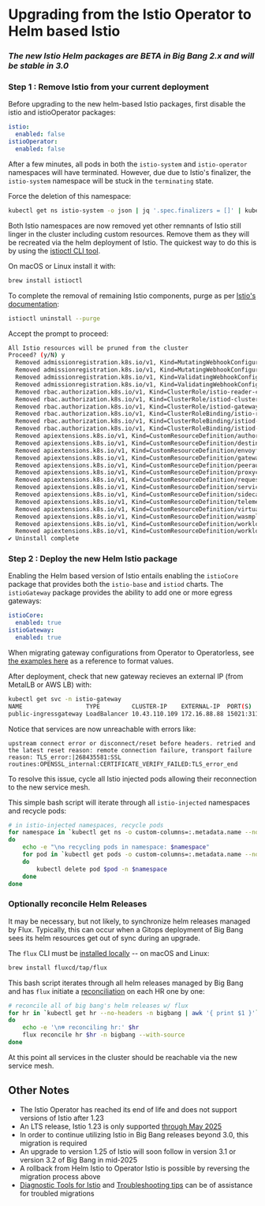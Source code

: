 # Upgrading from the Istio Operator to Helm based Istio 

### *The new Istio Helm packages are BETA in Big Bang 2.x and will be stable in 3.0*

### Step 1 : Remove Istio from your current deployment
Before upgrading to the new helm-based Istio packages, first disable the istio and istioOperator packages:
```yaml
istio:
  enabled: false
istioOperator:
  enabled: false
```
After a few minutes, all pods in both the `istio-system` and `istio-operator` namespaces will have terminated. However, due due to Istio's finalizer, the `istio-system` namespace will be stuck in the `terminating` state.  
  
Force the deletion of this namespace:
```bash
kubectl get ns istio-system -o json | jq '.spec.finalizers = []' | kubectl replace --raw "/api/v1/namespaces/istio-system/finalize" -f -
```
Both Istio namespaces are now removed yet other remnants of Istio still linger in the cluster including custom resources. Remove them as they will be recreated via the helm deployment of Istio. The quickest way to do this is by using the [istioctl CLI tool](https://istio.io/latest/docs/ops/diagnostic-tools/istioctl/).  
  
On macOS or Linux install it with:
```bash
brew install istioctl
```
To complete the removal of remaining Istio components, purge as per [Istio's documentation](https://istio.io/latest/docs/setup/install/istioctl/#uninstall-istio):
```bash
istioctl uninstall --purge
```
Accept the prompt to proceed:
```bash
All Istio resources will be pruned from the cluster
Proceed? (y/N) y
  Removed admissionregistration.k8s.io/v1, Kind=MutatingWebhookConfiguration/istio-revision-tag-default..
  Removed admissionregistration.k8s.io/v1, Kind=MutatingWebhookConfiguration/istio-sidecar-injector..
  Removed admissionregistration.k8s.io/v1, Kind=ValidatingWebhookConfiguration/istio-validator-istio-system..
  Removed admissionregistration.k8s.io/v1, Kind=ValidatingWebhookConfiguration/istiod-default-validator..
  Removed rbac.authorization.k8s.io/v1, Kind=ClusterRole/istio-reader-clusterrole-istio-system..
  Removed rbac.authorization.k8s.io/v1, Kind=ClusterRole/istiod-clusterrole-istio-system..
  Removed rbac.authorization.k8s.io/v1, Kind=ClusterRole/istiod-gateway-controller-istio-system..
  Removed rbac.authorization.k8s.io/v1, Kind=ClusterRoleBinding/istio-reader-clusterrole-istio-system..
  Removed rbac.authorization.k8s.io/v1, Kind=ClusterRoleBinding/istiod-clusterrole-istio-system..
  Removed rbac.authorization.k8s.io/v1, Kind=ClusterRoleBinding/istiod-gateway-controller-istio-system..
  Removed apiextensions.k8s.io/v1, Kind=CustomResourceDefinition/authorizationpolicies.security.istio.io..
  Removed apiextensions.k8s.io/v1, Kind=CustomResourceDefinition/destinationrules.networking.istio.io..
  Removed apiextensions.k8s.io/v1, Kind=CustomResourceDefinition/envoyfilters.networking.istio.io..
  Removed apiextensions.k8s.io/v1, Kind=CustomResourceDefinition/gateways.networking.istio.io..
  Removed apiextensions.k8s.io/v1, Kind=CustomResourceDefinition/peerauthentications.security.istio.io..
  Removed apiextensions.k8s.io/v1, Kind=CustomResourceDefinition/proxyconfigs.networking.istio.io..
  Removed apiextensions.k8s.io/v1, Kind=CustomResourceDefinition/requestauthentications.security.istio.io..
  Removed apiextensions.k8s.io/v1, Kind=CustomResourceDefinition/serviceentries.networking.istio.io..
  Removed apiextensions.k8s.io/v1, Kind=CustomResourceDefinition/sidecars.networking.istio.io..
  Removed apiextensions.k8s.io/v1, Kind=CustomResourceDefinition/telemetries.telemetry.istio.io..
  Removed apiextensions.k8s.io/v1, Kind=CustomResourceDefinition/virtualservices.networking.istio.io..
  Removed apiextensions.k8s.io/v1, Kind=CustomResourceDefinition/wasmplugins.extensions.istio.io..
  Removed apiextensions.k8s.io/v1, Kind=CustomResourceDefinition/workloadentries.networking.istio.io..
  Removed apiextensions.k8s.io/v1, Kind=CustomResourceDefinition/workloadgroups.networking.istio.io..
✔ Uninstall complete 
```

### Step 2 : Deploy the new Helm Istio package
Enabling the Helm based version of Istio entails enabling the `istioCore` package that provides both the `istio-base` and `istiod` charts. The `istioGateway` package provides the ability to add one or more egress gateways:
```yaml
istioCore:
  enabled: true
istioGateway:
  enabled: true
```
When migrating gateway configurations from Operator to Operatorless, see [the examples here](https://repo1.dso.mil/big-bang/bigbang/-/blob/master/chart/values.yaml#L209-263) as a reference to format values.  
  
After deployment, check that new gateway recieves an external IP (from MetalLB or AWS LB) with:
```bash
kubectl get svc -n istio-gateway
NAME                  TYPE         CLUSTER-IP    EXTERNAL-IP  PORT(S)                                    
public-ingressgateway LoadBalancer 10.43.110.109 172.16.88.88 15021:31155/TCP,80:31302/TCP,443:31046/TCP 
```
Notice that services are now unreachable with errors like:
```
upstream connect error or disconnect/reset before headers. retried and the latest reset reason: remote connection failure, transport failure reason: TLS_error:|268435581:SSL routines:OPENSSL_internal:CERTIFICATE_VERIFY_FAILED:TLS_error_end
```
To resolve this issue, cycle all Istio injected pods allowing their reconnection to the new service mesh.  
  
This simple bash script will iterate through all `istio-injected` namespaces and recycle pods:
```bash
# in istio-injected namespaces, recycle pods
for namespace in `kubectl get ns -o custom-columns=:.metadata.name --no-headers -l istio-injection=enabled`
do
    echo -e "\n♻️ recycling pods in namespace: $namespace"
    for pod in `kubectl get pods -o custom-columns=:.metadata.name --no-headers -n $namespace`
    do 
        kubectl delete pod $pod -n $namespace
    done
done
```
### Optionally reconcile Helm Releases
It may be necessary, but not likely, to synchronize helm releases managed by Flux. Typically, this can occur when a Gitops deployment of Big Bang sees its helm resources get out of sync during an upgrade.  
  
The `flux` CLI must be [installed locally](https://fluxcd.io/flux/installation/) -- on macOS and Linux:
```bash
brew install fluxcd/tap/flux
```
This bash script iterates through all helm releases managed by Big Bang and has `flux` initiate a [reconciliation](https://fluxcd.io/flux/cmd/flux_reconcile_helmrelease) on each HR one by one:
```bash
# reconcile all of big bang's helm releases w/ flux
for hr in `kubectl get hr --no-headers -n bigbang | awk '{ print $1 }'`
do
    echo -e '\n☸️ reconciling hr:' $hr
    flux reconcile hr $hr -n bigbang --with-source
done
```

At this point all services in the cluster should be reachable via the new service mesh.  

## Other Notes

- The Istio Operator has reached its end of life and does not support versions of Istio after 1.23
- An LTS release, Istio 1.23 is only supported [through May 2025](https://istio.io/latest/docs/releases/supported-releases/#:~:text=1.25%2C%201.26%2C%201.27-,1.23,-Yes)
- In order to continue utilizing Istio in Big Bang releases beyond 3.0, this migration is required
- An upgrade to version 1.25 of Istio will soon follow in version 3.1 or version 3.2 of Big Bang in mid-2025
- A rollback from Helm Istio to Operator Istio is possible by reversing the migration process above
- [Diagnostic Tools for Istio](https://istio.io/latest/docs/ops/diagnostic-tools) and [Troubleshooting tips](https://github.com/istio/istio/wiki/Troubleshooting-Istio) can be of assistance for troubled migrations
